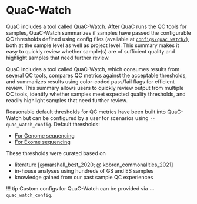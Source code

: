 # QuaC-Watch

QuaC includes a tool called QuaC-Watch. After QuaC runs the QC tools for samples, QuaC-Watch summarizes if samples
have passed the configurable QC thresholds defined using config files (available at
[`configs/quac_watch/`](./configs/quac_watch/)), both at the sample level as well as project level. This summary makes
it easy to quickly review whether sample(s) are of sufficient quality and highlight samples that need further
review.


QuaC includes a tool called QuaC-Watch, which consumes results from several QC tools, compares QC metrics against the acceptable thresholds, and summarizes results using color-coded pass/fail flags for efficient review.  This summary allows users to quickly review output from multiple QC tools, identify whether samples meet expected quality thresholds, and readily highlight samples that need further review. 

Reasonable default thresholds for QC metrics have been built into QuaC-Watch but can be configured by a user for scenarios using `--quac_watch_config`. Default thresholds:

* [For Genome sequencing](https://github.com/uab-cgds-worthey/quac/blob/master/configs/quac_watch/exome_quac_watch_config.yaml)
* [For Exome sequencing](https://github.com/uab-cgds-worthey/quac/blob/master/configs/quac_watch/wgs_quac_watch_config.yaml)

These thresholds were curated based on

* literature [@marshall_best_2020; @ kobren_commonalities_2021] 
* in-house analyses using hundreds of GS and ES samples
* knowledge gained from our past sample QC experiences 


!!! tip
    Custom configs for QuaC-Watch can be provided via `--quac_watch_config`.
